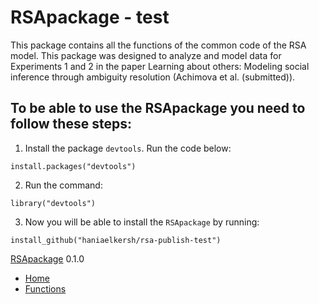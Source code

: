 # RSApackage - test

This package contains all the functions of the common code of the RSA model. This package was designed to analyze and model data for Experiments 1 and 2 in the paper Learning about others: Modeling social inference through ambiguity resolution (Achimova et al. (submitted)).

## To be able to use the RSApackage you need to follow these steps:
1. Install the package `devtools`.
Run the code below:
```
install.packages("devtools")
```

2. Run the command:
```
library("devtools")
```

3. Now you will be able to install the `RSApackage` by running:
```
install_github("haniaelkersh/rsa-publish-test")
```
[RSApackage](https://haniaelkersh.github.io/index.html) 0.1.0

-   [Home](https://haniaelkersh.github.io/index.html)
-   [Functions](https://haniaelkersh.github.io/reference/index.html)
